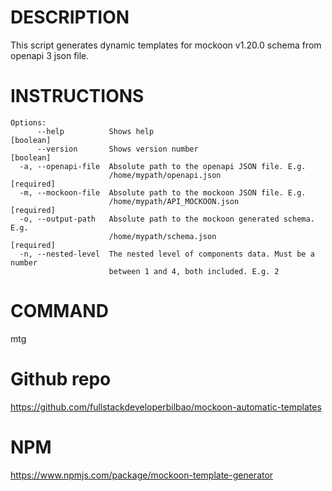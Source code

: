 # DESCRIPTION

This script generates dynamic templates for mockoon v1.20.0 schema from openapi 3 json file. 

# INSTRUCTIONS
```
Options:
      --help          Shows help                                      [boolean]
      --version       Shows version number                            [boolean]
  -a, --openapi-file  Absolute path to the openapi JSON file. E.g.
                      /home/mypath/openapi.json                      [required]
  -m, --mockoon-file  Absolute path to the mockoon JSON file. E.g.
                      /home/mypath/API_MOCKOON.json                  [required]
  -o, --output-path   Absolute path to the mockoon generated schema. E.g.
                      /home/mypath/schema.json                       [required]
  -n, --nested-level  The nested level of components data. Must be a number
                      between 1 and 4, both included. E.g. 2
```

# COMMAND
mtg

# Github repo
https://github.com/fullstackdeveloperbilbao/mockoon-automatic-templates

# NPM
https://www.npmjs.com/package/mockoon-template-generator